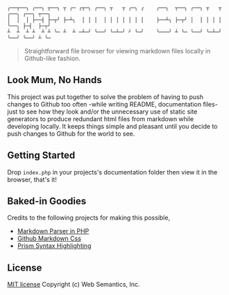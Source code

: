```
╭──┬──╮ ╭──╮ ┬──╮ ┬ ╭─ ╭┬─╮ ╭──╮ ┬   ┬ ╭─╮ ╭    ╭──╮  ┬──╮ ╭──╮ ┬   ┬ ╭──╮ ╭──╮ ┬──╮
│  │  │ ├──┤ ├─┬╯ ├─┴╮  │ │ │  │ │ │ │ │ │ │    ├──┴╮ ├─┬╯ │  │ │ │ │ ╰──╮ ├─┤  ├─┬╯
┴  ┴  ┴ ┴  ┴ ┴ ╰─ ┴  ┴ ─┴─╯ ╰──╯ ╰─┴─╯ ╯ ╰─╯    ╰───╯ ┴ ╰─ ╰──╯ ╰─┴─╯ ╰──╯ ╰──╯ ┴ ╰─
```
> Straightforward file browser for viewing markdown files locally in Github-like fashion.

## Look Mum, No Hands

This project was put together to solve the problem of having to push changes to Github too often -while writing README, documentation files- just to see how they look and/or the unnecessary use of static site generators to produce redundant html files from markdown while developing locally. It keeps things simple and pleasant until you decide to push changes to Github for the world to see.

## Getting Started

Drop `index.php` in your projects's documentation folder then view it in the browser, that's it!

## Baked-in Goodies

Credits to the following projects for making this possible,

- [Markdown Parser in PHP](https://github.com/erusev/parsedown)
- [Github Markdown Css](https://github.com/sindresorhus/github-markdown-css)
- [Prism Syntax Highlighting](https://github.com/PrismJS/prism)

## License

[MIT license](http://opensource.org/licenses/mit-license.php) Copyright (c) Web Semantics, Inc.